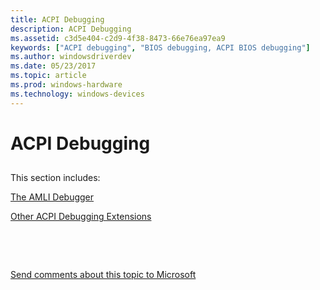```yaml
---
title: ACPI Debugging
description: ACPI Debugging
ms.assetid: c3d5e404-c2d9-4f38-8473-66e76ea97ea9
keywords: ["ACPI debugging", "BIOS debugging, ACPI BIOS debugging"]
ms.author: windowsdriverdev
ms.date: 05/23/2017
ms.topic: article
ms.prod: windows-hardware
ms.technology: windows-devices
---
```


# ACPI Debugging


## <span id="ddk_acpi_debugging_dbg"></span><span id="DDK_ACPI_DEBUGGING_DBG"></span>


This section includes:

[The AMLI Debugger](the-amli-debugger.md)

[Other ACPI Debugging Extensions](other-acpi-debugging-extensions.md)

 

 

[Send comments about this topic to Microsoft](mailto:wsddocfb@microsoft.com?subject=Documentation%20feedback%20[debugger\debugger]:%20ACPI%20Debugging%20%20RELEASE:%20%285/15/2017%29&body=%0A%0APRIVACY%20STATEMENT%0A%0AWe%20use%20your%20feedback%20to%20improve%20the%20documentation.%20We%20don't%20use%20your%20email%20address%20for%20any%20other%20purpose,%20and%20we'll%20remove%20your%20email%20address%20from%20our%20system%20after%20the%20issue%20that%20you're%20reporting%20is%20fixed.%20While%20we're%20working%20to%20fix%20this%20issue,%20we%20might%20send%20you%20an%20email%20message%20to%20ask%20for%20more%20info.%20Later,%20we%20might%20also%20send%20you%20an%20email%20message%20to%20let%20you%20know%20that%20we've%20addressed%20your%20feedback.%0A%0AFor%20more%20info%20about%20Microsoft's%20privacy%20policy,%20see%20http://privacy.microsoft.com/default.aspx. "Send comments about this topic to Microsoft")




